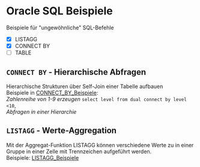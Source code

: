 # Oracle SQL Beispiele

Beispiele für "ungewöhnliche" SQL-Befehle  
- [x] LISTAGG
- [x] CONNECT BY
- [ ] TABLE 

## `CONNECT BY` - Hierarchische Abfragen
Hierarchische Strukturen über Self-Join einer Tabelle aufbauen  
Beispiele in [CONNECT_BY_Beispiele](CONNECT_BY_examples.sql):   
*Zahlenreihe von 1-9 erzeugen* `select level from dual connect by level <10`,    
*Abfragen in einer Hierarchie*   

## `LISTAGG` - Werte-Aggregation
Mit der Aggregat-Funktion LISTAGG können verschiedene Werte zu in einer Gruppe in einer Zelle mit Trennzeichen aufgeführt werden.  
Beispiele: [LISTAGG_Beispiele](LISTAGG_Beispiele.sql) 
